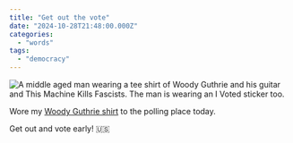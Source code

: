 ```yaml
---
title: "Get out the vote"
date: "2024-10-28T21:48:00.000Z"
categories: 
  - "words"
tags: 
  - "democracy"
---
```


![A middle aged man wearing a tee shirt of Woody Guthrie and his guitar and This Machine Kills Fascists. The man is wearing an I Voted sticker too.](images/IMG_4658-576x1024.jpeg)

Wore my [Woody Guthrie shirt](https://www.etsy.com/listing/1143001899/unisex-t-shirt-wood-guthrie-this-machine) to the polling place today.

Get out and vote early! 🇺🇸
